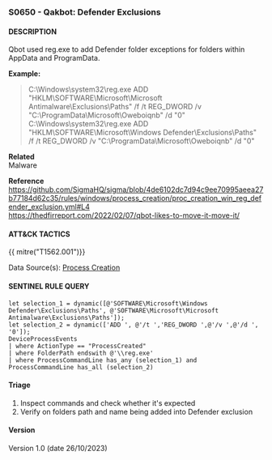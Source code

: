 ### S0650 - Qakbot: Defender Exclusions  


####  DESCRIPTION  
Qbot used reg.exe to add Defender folder exceptions for folders within AppData and ProgramData.  

**Example:**  
> C:\Windows\system32\reg.exe ADD \"HKLM\SOFTWARE\Microsoft\Microsoft Antimalware\Exclusions\Paths\" /f /t REG_DWORD /v \"C:\ProgramData\Microsoft\Oweboiqnb\" /d \"0\"
> C:\Windows\system32\reg.exe ADD \"HKLM\SOFTWARE\Microsoft\Windows Defender\Exclusions\Paths\" /f /t REG_DWORD /v \"C:\ProgramData\Microsoft\Oweboiqnb\" /d \"0\"    

**Related**  
Malware  

**Reference**  
https://github.com/SigmaHQ/sigma/blob/4de6102dc7d94c9ee70995aeea27b77184d62c35/rules/windows/process_creation/proc_creation_win_reg_defender_exclusion.yml#L4        
https://thedfirreport.com/2022/02/07/qbot-likes-to-move-it-move-it/     

####  ATT&CK TACTICS  
{{ mitre("T1562.001")}}  

Data Source(s): [Process Creation](https://attack.mitre.org/datasources/DS0009/#Process%20Creation)  

####  SENTINEL RULE QUERY   

~~~
let selection_1 = dynamic([@'SOFTWARE\Microsoft\Windows Defender\Exclusions\Paths', @'SOFTWARE\Microsoft\Microsoft Antimalware\Exclusions\Paths']); 
let selection_2 = dynamic(['ADD ', @'/t ','REG_DWORD ',@'/v ',@'/d ', '0']); 
DeviceProcessEvents
| where ActionType == "ProcessCreated"
| where FolderPath endswith @'\\reg.exe'
| where ProcessCommandLine has_any (selection_1) and ProcessCommandLine has_all (selection_2)
~~~

####  Triage   
1. Inspect commands and check whether it's expected
2. Verify on folders path and name being added into Defender exclusion  

####  Version   
Version 1.0 (date 26/10/2023)